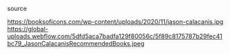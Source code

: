 

source

https://booksoficons.com/wp-content/uploads/2020/11/jason-calacanis.jpg
https://global-uploads.webflow.com/5dfd5aca7badfa129f80056c/5f89c8175787b29fec41bc79_JasonCalacanisRecommendedBooks.jpeg
